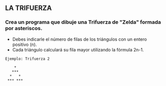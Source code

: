 ## LA TRIFUERZA

### Crea un programa que dibuje una Trifuerza de "Zelda" formada por asteriscos.

- Debes indicarle el número de filas de los triángulos con un entero positivo (n).
- Cada triángulo calculará su fila mayor utilizando la fórmula 2n-1.

```
Ejemplo: Trifuerza 2

    *
   ***
  *   *
 *** ***